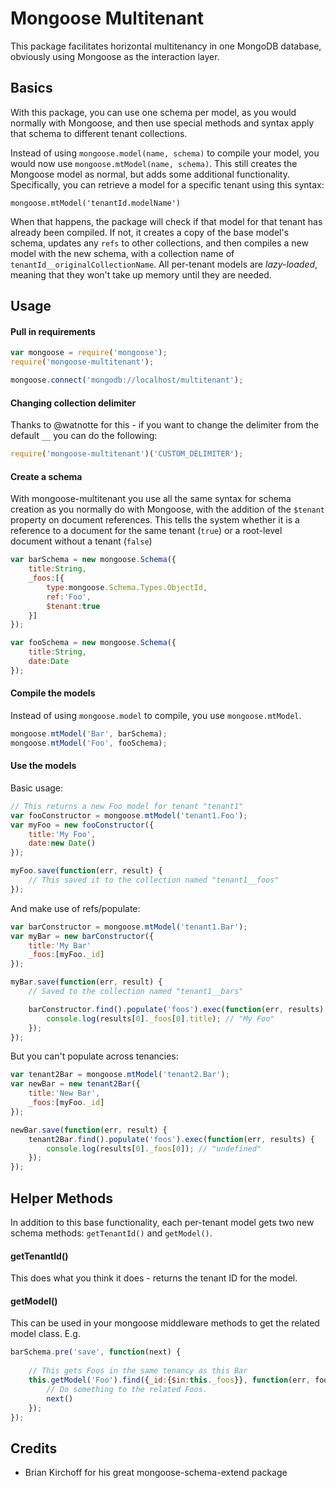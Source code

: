 Mongoose Multitenant
=====================

This package facilitates horizontal multitenancy in one MongoDB database, obviously using Mongoose as the interaction layer. 

## Basics
With this package, you can use one schema per model, as you would normally with Mongoose, and then use special methods and syntax apply that schema to different tenant collections. 

Instead of using `mongoose.model(name, schema)` to compile your model, you would now use `mongoose.mtModel(name, schema)`. This still creates the Mongoose model as normal, but adds some additional functionality. Specifically, you can retrieve a model for a specific tenant using this syntax:

`mongoose.mtModel('tenantId.modelName')`

When that happens, the package will check if that model for that tenant has already been compiled. If not, it creates a copy of the base model's schema, updates any `refs` to other collections, and then compiles a new model with the new schema, with a collection name of `tenantId__originalCollectionName`. All per-tenant models are *lazy-loaded*, meaning that they won't take up memory until they are needed.




## Usage
#### Pull in requirements
```javascript
var mongoose = require('mongoose');
require('mongoose-multitenant');

mongoose.connect('mongodb://localhost/multitenant');
```

#### Changing collection delimiter
Thanks to @watnotte for this - if you want to change the delimiter from the default `__` you can do the following:

```javascript
require('mongoose-multitenant')('CUSTOM_DELIMITER');
```

#### Create a schema
With mongoose-multitenant you use all the same syntax for schema creation as you normally do with Mongoose, with the addition of the `$tenant` property on document references. This tells the system whether it is a reference to a document for the same tenant (`true`) or a root-level document without a tenant (`false`)

```javascript
var barSchema = new mongoose.Schema({
    title:String,
    _foos:[{
        type:mongoose.Schema.Types.ObjectId,
        ref:'Foo',
        $tenant:true
    }]
});

var fooSchema = new mongoose.Schema({
    title:String,
    date:Date
});
```

#### Compile the models
Instead of using `mongoose.model` to compile, you use `mongoose.mtModel`.

```javascript
mongoose.mtModel('Bar', barSchema);
mongoose.mtModel('Foo', fooSchema);
```

#### Use the models
Basic usage:
```javascript
// This returns a new Foo model for tenant "tenant1"
var fooConstructor = mongoose.mtModel('tenant1.Foo');
var myFoo = new fooConstructor({
    title:'My Foo',
    date:new Date()
});

myFoo.save(function(err, result) {
    // This saved it to the collection named "tenant1__foos"
});
```

And make use of refs/populate:
```javascript
var barConstructor = mongoose.mtModel('tenant1.Bar');
var myBar = new barConstructor({
    title:'My Bar'
    _foos:[myFoo._id]
});

myBar.save(function(err, result) {
    // Saved to the collection named "tenant1__bars"

    barConstructor.find().populate('foos').exec(function(err, results) {
        console.log(results[0]._foos[0].title); // "My Foo"
    });
});
```

But you can't populate across tenancies:
```javascript
var tenant2Bar = mongoose.mtModel('tenant2.Bar');
var newBar = new tenant2Bar({
    title:'New Bar',
    _foos:[myFoo._id]
});

newBar.save(function(err, result) {
    tenant2Bar.find().populate('foos').exec(function(err, results) {
        console.log(results[0]._foos[0]); // "undefined"
    });
});
```

## Helper Methods
In addition to this base functionality, each per-tenant model gets two new schema methods: `getTenantId()` and `getModel()`. 

#### getTenantId()
This does what you think it does - returns the tenant ID for the model.

#### getModel()
This can be used in your mongoose middleware methods to get the related model class. E.g.

```javascript
barSchema.pre('save', function(next) {
    
    // This gets Foos in the same tenancy as this Bar
    this.getModel('Foo').find({_id:{$in:this._foos}}, function(err, foos) {
        // Do something to the related Foos.
        next()
    });
});
```

## Credits
* Brian Kirchoff for his great mongoose-schema-extend package